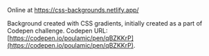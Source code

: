 Online at https://css-backgrounds.netlify.app/ 

Background created with CSS gradients, initially created as a part of Codepen challenge.
Codepen URL: [https://codepen.io/poulamic/pen/qBZKKrP](https://codepen.io/poulamic/pen/qBZKKrP).
